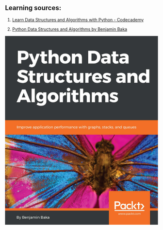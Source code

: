 ## **Learning sources:**
1. [Learn Data Structures and Algorithms with Python - Codecademy](https://www.codecademy.com/learn/learn-data-structures-and-algorithms-with-python)

2. [Python Data Structures and Algorithms by Benjamin Baka](https://www.google.fi/books/edition/_/oHc5DwAAQBAJ?hl=vi&gbpv=0)


![cover_image_large](./cover_image_large.jpg)
